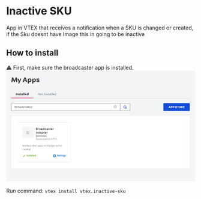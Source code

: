 # Inactive SKU

App in VTEX that receives a notification when a SKU is changed or created, if the Sku doesnt have Image this in going to be inactive

## How to install

⚠️ First, make sure the broadcaster app is installed.
![my-apps](images/apps.png)

Run command: `vtex install vtex.inactive-sku`
